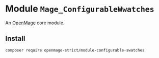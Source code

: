 # Module `Mage_ConfigurableWwatches`

An [OpenMage][1] core module.

## Install

``` bash
composer require openmage-strict/module-configurable-swatches
```

[1]: https://github.com/OpenMage/magento-lts
